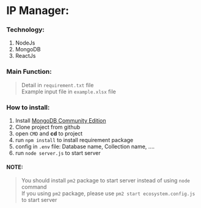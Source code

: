# IP Manager:  
  
### Technology:
  1. NodeJs  
  2. MongoDB  
  3. ReactJs  
### Main Function:  
> Detail in `requirement.txt` file  
> Example input file in `example.xlsx` file  
### How to install:  
  1. Install [MongoDB Community Edition](https://www.mongodb.com/try/download/community)  
  2. Clone project from github  
  3. open `CMD` and **cd** to project  
  4. run `npm install` to install requirement package  
  5. config in `.env` file: Database name, Collection name, ....  
  5. run `node server.js` to start server  
    
#### NOTE:  
> You should install `pm2` package to start server instead of using `node` command  
> If you using `pm2` package, please use `pm2 start ecosystem.config.js` to start server
    
  

